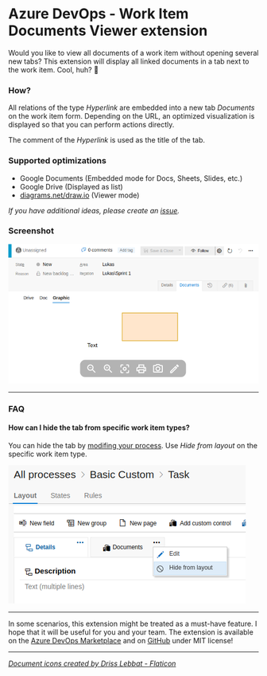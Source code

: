 # Azure DevOps - Work Item Documents Viewer extension

Would you like to view all documents of a work item without opening several new tabs? This extension will display all linked documents in a tab next to the work item. Cool, huh? 🤩

### How?

All relations of the type _Hyperlink_ are embedded into a new tab _Documents_ on the work item form. Depending on the URL, an optimized visualization is displayed so that you can perform actions directly.

The comment of the _Hyperlink_ is used as the title of the tab.

### Supported optimizations

- Google Documents (Embedded mode for Docs, Sheets, Slides, etc.)
- Google Drive (Displayed as list)
- [diagrams.net/draw.io](https://app.diagrams.net/) (Viewer mode)

_If you have additional ideas, please create an [issue](https://github.com/woehrl01/azdo-workitem-documents-extension/issues)._

### Screenshot

![diagrams.net](static/diagrams.net.png)

---

### FAQ

#### How can I hide the tab from specific work item types?

You can hide the tab by [modifing your process](https://docs.microsoft.com/en-us/azure/devops/organizations/settings/work/customize-process-form?view=azure-devops). Use _Hide from layout_ on the specific work item type.

![hide from layout](static/hide_from_layout.png)

---

In some scenarios, this extension might be treated as a must-have feature. I hope that it will be useful for you and your team. The extension is available on the [Azure DevOps Marketplace](https://marketplace.visualstudio.com/items?itemName=lukaswoehrl.azdo-workitem-documents) and on [GitHub](https://github.com/woehrl01/azdo-workitem-documents-extension) under MIT license!

---

_[Document icons created by Driss Lebbat - Flaticon](https://www.flaticon.com/free-icons/document)_